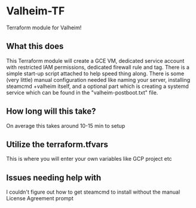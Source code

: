 # Valheim-TF
Terraform module for Valheim!

## What this does <br/>

This Terraform module will create a GCE VM, dedicated service account with restricted IAM permissions, dedicated firewall rule and tag. There is a simple start-up script attached to help speed thing along. There is some (very little) manual configuration needed like naming your server, installing steamcmd +valheim itself, and a optional part which is creating a systemd service which can be found in the "valheim-postboot.txt" file.

## How long will this take? <br/>

On average this takes around 10-15 min to setup

## Utilize the terraform.tfvars <br/>

This is where you will enter your own variables like GCP project etc

## Issues needing help with <br/>

I couldn't figure out how to get steamcmd to install without the manual License Agreement prompt
